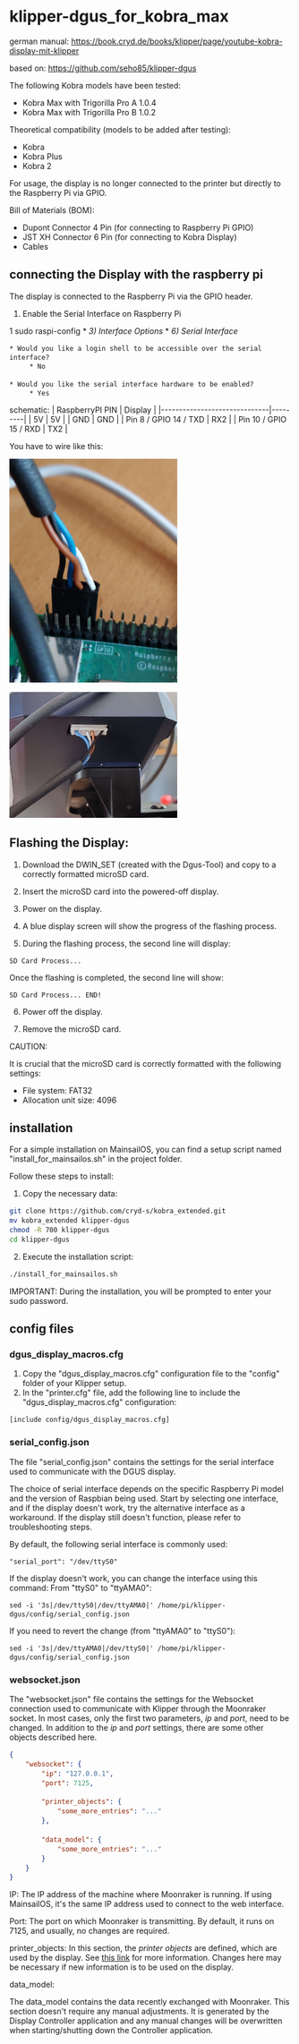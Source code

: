 # klipper-dgus_for_kobra_max

german manual: https://book.cryd.de/books/klipper/page/youtube-kobra-display-mit-klipper

based on: https://github.com/seho85/klipper-dgus

The following Kobra models have been tested:
- Kobra Max with Trigorilla Pro A 1.0.4
- Kobra Max with Trigorilla Pro B 1.0.2

Theoretical compatibility (models to be added after testing):
- Kobra
- Kobra Plus
- Kobra 2

For usage, the display is no longer connected to the printer but directly to the Raspberry Pi via GPIO.

Bill of Materials (BOM):
- Dupont Connector 4 Pin (for connecting to Raspberry Pi GPIO)
- JST XH Connector 6 Pin (for connecting to Kobra Display)
- Cables

## connecting the Display with the raspberry pi

The display is connected to the Raspberry Pi via the GPIO header.

1. Enable the Serial Interface on Raspberry Pi

1
sudo raspi-config
    * *3) Interface Options*
    * *6) Serial Interface*

    * Would you like a login shell to be accessible over the serial interface?
         * No

    * Would you like the serial interface hardware to be enabled?
         * Yes

schematic:
| RaspberryPI PIN              | Display |
|------------------------------|---------|
| 5V                           | 5V      |
| GND                          | GND     |
| Pin 8 / GPIO 14 / TXD        | RX2     |
| Pin 10 / GPIO 15 / RXD       | TX2     |

You have to wire like this:
<p align="left">
  <img src="https://raw.githubusercontent.com/cryd-s/kobra_extended/main/20230729_092047.jpg" width="300">
</p>
<p align="left">
  <img src="https://raw.githubusercontent.com/cryd-s/kobra_extended/main/20230729_092059.jpg" width="300">
</p>


## Flashing the Display:
1. Download the DWIN_SET (created with the Dgus-Tool) and copy to a correctly formatted microSD card.


2. Insert the microSD card into the powered-off display.

3. Power on the display.

4. A blue display screen will show the progress of the flashing process.

5. During the flashing process, the second line will display:

```
SD Card Process...
```

Once the flashing is completed, the second line will show:

```
SD Card Process... END!
```

6. Power off the display.

7. Remove the microSD card.

CAUTION:

It is crucial that the microSD card is correctly formatted with the following settings:
- File system: FAT32
- Allocation unit size: 4096

## installation
For a simple installation on MainsailOS, you can find a setup script named "install_for_mainsailos.sh" in the project folder.

Follow these steps to install:

1. Copy the necessary data:

```bash
git clone https://github.com/cryd-s/kobra_extended.git
mv kobra_extended klipper-dgus
chmod -R 700 klipper-dgus
cd klipper-dgus
```

2. Execute the installation script:

```bash
./install_for_mainsailos.sh
```

IMPORTANT: During the installation, you will be prompted to enter your sudo password.

## config files
### dgus_display_macros.cfg
1. Copy the "dgus_display_macros.cfg" configuration file to the "config" folder of your Klipper setup.
2. In the "printer.cfg" file, add the following line to include the "dgus_display_macros.cfg" configuration:

```
[include config/dgus_display_macros.cfg]
```

### serial_config.json
The file "serial_config.json" contains the settings for the serial interface used to communicate with the DGUS display.

The choice of serial interface depends on the specific Raspberry Pi model and the version of Raspbian being used. Start by selecting one interface, and if the display doesn't work, try the alternative interface as a workaround. If the display still doesn't function, please refer to troubleshooting steps.

By default, the following serial interface is commonly used:

```
"serial_port": "/dev/ttyS0"
```

If the display doesn't work, you can change the interface using this command:
From "ttyS0" to "ttyAMA0":

```
sed -i '3s|/dev/ttyS0|/dev/ttyAMA0|' /home/pi/klipper-dgus/config/serial_config.json
```

If you need to revert the change (from "ttyAMA0" to "ttyS0"):

```
sed -i '3s|/dev/ttyAMA0|/dev/ttyS0|' /home/pi/klipper-dgus/config/serial_config.json
```

### websocket.json
The "websocket.json" file contains the settings for the Websocket connection used to communicate with Klipper through the Moonraker socket.
In most cases, only the first two parameters, *ip* and *port*, need to be changed.
In addition to the *ip* and *port* settings, there are some other objects described here.

```json
{
    "websocket": {
        "ip": "127.0.0.1",
        "port": 7125,
        
        "printer_objects": {
            "some_more_entries": "..."
        },

        "data_model": {
            "some_more_entries": "..."
        }
    }
}
```

IP:
The IP address of the machine where Moonraker is running. If using MainsailOS, it's the same IP address used to connect to the web interface.

Port:
The port on which Moonraker is transmitting. By default, it runs on 7125, and usually, no changes are required.

printer_objects:
In this section, the *printer objects* are defined, which are used by the display. See [this link](https://moonraker.readthedocs.io/en/latest/printer_objects/) for more information. Changes here may be necessary if new information is to be used on the display.

data_model:

The data_model contains the data recently exchanged with Moonraker. This section doesn't require any manual adjustments. It is generated by the Display Controller application and any manual changes will be overwritten when starting/shutting down the Controller application.
